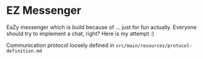 # EZ Messenger
EaZy messenger which is build because of ... just for fun actually. Everyone should try to implement a chat, right? Here is my attempt :)

Communication protocol loosely defined in `src/main/resources/protocol-definition.md`
